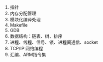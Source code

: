 1. 指针
2. 内存分配管理
3. 模块化编译处理
4. Makefile
5. GDB
6. 数据结构：链表、树、排序
7. 进程、线程、信号、锁、进程间通信、socket
8. TCP/IP 网络编程
9. 汇编、ARM指令集